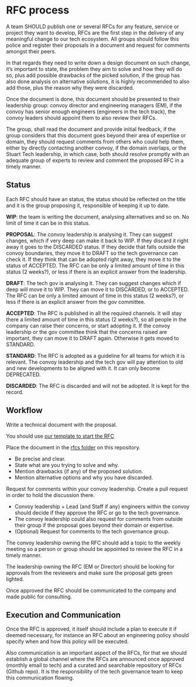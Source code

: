 # RFC process

A team SHOULD publish one or several RFCs for any feature, service or project they want to develop, RFCs are the first step in the delivery of any meaningful change to our tech ecosystem. All groups should follow this police and register their proposals in a document and request for comments amongst their peers.

 In that regards they need to write down a design document on such change, it’s important to state, the problem they aim to solve and how they will do so, plus add possible drawbacks of the picked solution, if the group has also done analysis on alternative solutions, it is highly recommended to also add those, plus the reason why they were discarded.

Once the document is done, this document should be presented to their leadership group: convoy director and engineering managers (EM), if the convoy has senior enough engineers (engineers in the tech track), the convoy leaders should appoint them to also review their RFCs.

The group, shall read the document and provide initial feedback, if the group considers that this document goes beyond their area of expertise or domain, they should request comments from others who could help them, either by directly contacting another convoy, if the domain overlaps, or the Stuart Tech leadership, in which case, both should resolve promptly with an adequate group of experts to review and comment the proposed RFC in a timely manner.

## Status

Each RFC should have an status, the status should be reflected on the title and it is the group proposing it, responsible of keeping it up to date.

**WIP**: the team is writing the document, analysing alternatives and so on. No limit of time it can be in this status.

**PROPOSAL**: The convoy leadership is analysing it. They can suggest changes, which if very deep can make it back to WIP. If they discard it right away it goes to the DISCARDED status. If they decide that falls outside the convoy boundaries, they move it to DRAFT so the tech governance can check it. If they think that can be adopted right away, they move it to the status of ACCEPTED. The RFC can be only a limited amount of time in this status (2 weeks?), or less if there is an explicit answer from the leadership.

**DRAFT**: The tech gov is analysing it. They can suggest changes which if deep will move it to WIP. They can move it to DISCARDED, or to ACCEPTED. The RFC can be only a limited amount of time in this status (2 weeks?), or less if there is an explicit answer from the gov committee.

**ACCEPTED**: The RFC is published in all the required channels. It will stay there a limited amount of time in this status (2 weeks?), so all people in the company can raise their concerns, or start adopting it. If the convoy leadership or the gov committee think that the concerns raised are important, they can move it to DRAFT again. Otherwise it gets moved to STANDARD.

**STANDARD**: The RFC is adopted as a guideline for all teams for which it is relevant. The convoy leadership and the tech gov will pay attention to old and new developments to be aligned with it. It can only become DEPRECATED.

**DISCARDED**: The RFC is discarded and will not be adopted. It is kept for the record.

## Workflow

Write a technical document with the proposal.

You should use [our template to start the RFC](docs/template.md)

Place the document in the [rfcs folder](rfcs/) on this repository.

- Be precise and clear.
- State what are you trying to solve and why.
- Mention drawbacks (if any) of the proposed solution.
- Mention alternative options and why you have discarded.

Request for comments within your convoy leadership. Create a pull request in order to hold the discussion there.

- Convoy leadership + Lead (and Staff if any) engineers within the convoy should decide if they approve the RFC or go to the tech governance.
- The convoy leadership could also request for comments from outside their group if the proposal goes beyond their domain or expertise.
- (Optional) Request for comments to the tech governance group.

The convoy leadership owning the RFC should add a topic to the weekly meeting so a person or group should be appointed to review the RFC in a timely manner.

The leadership owning the RFC (EM or Director) should be looking for approvals from the reviewers and make sure the proposal gets green lighted.

Once approved the RFC should be communicated to the company and made public for consulting.

## Execution and Communication

Once the RFC is approved, it itself should include a plan to execute it if deemed necessary, for instance an RFC about an engineering policy should specify when and how this policy will be executed.

Also communication is an important aspect of the RFCs, for that we should establish a global channel where the RFCs are announced once approved (monthly email to tech) and a curated and searchable repository of RFCs (Github repo). It is the responsibility of the tech governance team to keep this communication flowing.

